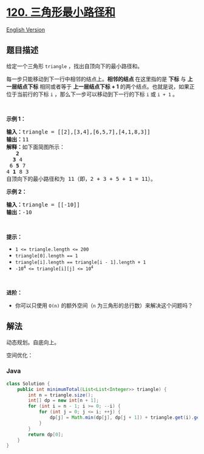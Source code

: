 # [120. 三角形最小路径和](https://leetcode.cn/problems/triangle)

[English Version](/solution/0100-0199/0120.Triangle/README_EN.md)

## 题目描述

<p>给定一个三角形 <code>triangle</code> ，找出自顶向下的最小路径和。</p>

<p>每一步只能移动到下一行中相邻的结点上。<strong>相邻的结点 </strong>在这里指的是 <strong>下标</strong> 与 <strong>上一层结点下标</strong> 相同或者等于 <strong>上一层结点下标 + 1</strong> 的两个结点。也就是说，如果正位于当前行的下标 <code>i</code> ，那么下一步可以移动到下一行的下标 <code>i</code> 或 <code>i + 1</code> 。</p>

<p> </p>

<p><strong>示例 1：</strong></p>

<pre>
<strong>输入：</strong>triangle = [[2],[3,4],[6,5,7],[4,1,8,3]]
<strong>输出：</strong>11
<strong>解释：</strong>如下面简图所示：
   <strong>2</strong>
  <strong>3</strong> 4
 6 <strong>5</strong> 7
4 <strong>1</strong> 8 3
自顶向下的最小路径和为 11（即，2 + 3 + 5 + 1 = 11）。
</pre>

<p><strong>示例 2：</strong></p>

<pre>
<strong>输入：</strong>triangle = [[-10]]
<strong>输出：</strong>-10
</pre>

<p> </p>

<p><strong>提示：</strong></p>

<ul>
	<li><code>1 <= triangle.length <= 200</code></li>
	<li><code>triangle[0].length == 1</code></li>
	<li><code>triangle[i].length == triangle[i - 1].length + 1</code></li>
	<li><code>-10<sup>4</sup> <= triangle[i][j] <= 10<sup>4</sup></code></li>
</ul>

<p> </p>

<p><strong>进阶：</strong></p>

<ul>
	<li>你可以只使用 <code>O(n)</code> 的额外空间（<code>n</code> 为三角形的总行数）来解决这个问题吗？</li>
</ul>

## 解法

动态规划。自底向上。

空间优化：

### **Java**

```java
class Solution {
    public int minimumTotal(List<List<Integer>> triangle) {
        int n = triangle.size();
        int[] dp = new int[n + 1];
        for (int i = n - 1; i >= 0; --i) {
            for (int j = 0; j <= i; ++j) {
                dp[j] = Math.min(dp[j], dp[j + 1]) + triangle.get(i).get(j);
            }
        }
        return dp[0];
    }
}
```
